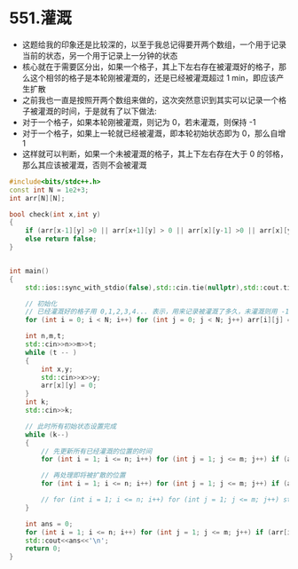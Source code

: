 # 551.灌溉

- 这题给我的印象还是比较深的，以至于我总记得要开两个数组，一个用于记录当前的状态，另一个用于记录上一分钟的状态
- 核心就在于需要区分出，如果一个格子，其上下左右存在被灌溉好的格子，那么这个相邻的格子是本轮刚被灌溉的，还是已经被灌溉超过 1 min，即应该产生扩散
- 之前我也一直是按照开两个数组来做的，这次突然意识到其实可以记录一个格子被灌溉的时间，于是就有了以下做法:
- 对于一个格子，如果本轮刚被灌溉，则记为 0，若未灌溉，则保持 -1
- 对于一个格子，如果上一轮就已经被灌溉，即本轮初始状态即为 0，那么自增 1
- 这样就可以判断，如果一个未被灌溉的格子，其上下左右存在大于 0 的邻格，那么其应该被灌溉，否则不会被灌溉

```cpp
#include<bits/stdc++.h>
const int N = 1e2+3;
int arr[N][N];

bool check(int x,int y)
{
    if (arr[x-1][y] >0 || arr[x+1][y] > 0 || arr[x][y-1] >0 || arr[x][y+1] > 0) return true;
    else return false;
}


int main()
{
    std::ios::sync_with_stdio(false),std::cin.tie(nullptr),std::cout.tie(nullptr);

    // 初始化
    // 已经灌溉好的格子用 0,1,2,3,4... 表示，用来记录被灌溉了多久，未灌溉则用 -1 表示
    for (int i = 0; i < N; i++) for (int j = 0; j < N; j++) arr[i][j] = -1;

    int n,m,t;
    std::cin>>n>>m>>t;
    while (t -- )
    {
        int x,y;
        std::cin>>x>>y;
        arr[x][y] = 0;
    }
    int k;
    std::cin>>k;

    // 此时所有初始状态设置完成
    while (k--)
    {
        // 先更新所有已经灌溉的位置的时间
        for (int i = 1; i <= n; i++) for (int j = 1; j <= m; j++) if (arr[i][j] >= 0) arr[i][j] ++;

        // 再处理即将被扩散的位置
        for (int i = 1; i <= n; i++) for (int j = 1; j <= m; j++) if (arr[i][j] == -1 && check(i,j)) arr[i][j] ++;

        // for (int i = 1; i <= n; i++) for (int j = 1; j <= m; j++) std::cout<<arr[i][j]<<" \n"[j==m];
    }

    int ans = 0;
    for (int i = 1; i <= n; i++) for (int j = 1; j <= m; j++) if (arr[i][j] >= 0) ans++;
    std::cout<<ans<<'\n';
    return 0;
}
```